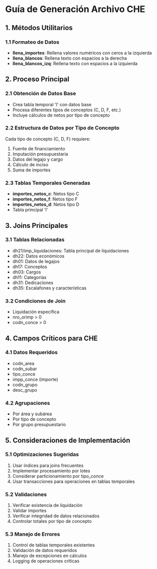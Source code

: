 # Guía de Generación Archivo CHE

## 1. Métodos Utilitarios

### 1.1 Formateo de Datos
- **llena_importes**: Rellena valores numéricos con ceros a la izquierda
- **llena_blancos**: Rellena texto con espacios a la derecha
- **llena_blancos_izq**: Rellena texto con espacios a la izquierda

## 2. Proceso Principal

### 2.1 Obtención de Datos Base
- Crea tabla temporal 'l' con datos base
- Procesa diferentes tipos de conceptos (C, D, F, etc.)
- Incluye cálculos de netos por tipo de concepto

### 2.2 Estructura de Datos por Tipo de Concepto
Cada tipo de concepto (C, D, F) requiere:
1. Fuente de financiamiento
2. Imputación presupuestaria
3. Datos del legajo y cargo
4. Cálculo de inciso
5. Suma de importes

### 2.3 Tablas Temporales Generadas
- **importes_netos_c**: Netos tipo C
- **importes_netos_f**: Netos tipo F
- **importes_netos_d**: Netos tipo D
- Tabla principal 'l'

## 3. Joins Principales

### 3.1 Tablas Relacionadas
- dh21/imp_liquidaciones: Tabla principal de liquidaciones
- dh22: Datos económicos
- dh01: Datos de legajos
- dh17: Conceptos
- dh03: Cargos
- dh11: Categorías
- dh31: Dedicaciones
- dh35: Escalafones y características

### 3.2 Condiciones de Join
- Liquidación específica
- nro_orimp > 0
- codn_conce > 0

## 4. Campos Críticos para CHE

### 4.1 Datos Requeridos
- codn_area
- codn_subar
- tipo_conce
- impp_conce (importe)
- codn_grupo
- desc_grupo

### 4.2 Agrupaciones
- Por área y subárea
- Por tipo de concepto
- Por grupo presupuestario

## 5. Consideraciones de Implementación

### 5.1 Optimizaciones Sugeridas
1. Usar índices para joins frecuentes
2. Implementar procesamiento por lotes
3. Considerar particionamiento por tipo_conce
4. Usar transacciones para operaciones en tablas temporales

### 5.2 Validaciones
1. Verificar existencia de liquidación
2. Validar importes
3. Verificar integridad de datos relacionados
4. Controlar totales por tipo de concepto

### 5.3 Manejo de Errores
1. Control de tablas temporales existentes
2. Validación de datos requeridos
3. Manejo de excepciones en cálculos
4. Logging de operaciones críticas
